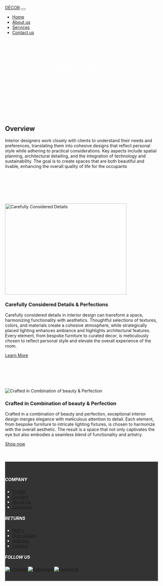 <!DOCTYPE html>
<html lang="en">
<head>
  <meta charset="UTF-8">
  <meta name="viewport" content="width=device-width, initial-scale=1.0">
  <title>Décor - About Us</title>
  <link href="https://stackpath.bootstrapcdn.com/bootstrap/4.5.2/css/bootstrap.min.css" rel="stylesheet">
  <style>
    .hero {
      background: url('image1.png') no-repeat center center;
      background-size: cover;
      color: white;
      text-align: center;
      padding: 50px 0;
    }
    .overview, .details, .combination {
      padding: 50px 0;
    }
    .footer {
      background: #333;
      color: white;
      padding: 30px 0;
    }
  </style>
</head>
<body>

<!-- Navbar -->
<nav class="navbar navbar-expand-lg navbar-light bg-light">
  <a class="navbar-brand" href="#">DÉCOR</a>
  <button class="navbar-toggler" type="button" data-toggle="collapse" data-target="#navbarNav" aria-controls="navbarNav" aria-expanded="false" aria-label="Toggle navigation">
    <span class="navbar-toggler-icon"></span>
  </button>
  <div class="collapse navbar-collapse" id="navbarNav">
    <ul class="navbar-nav ml-auto">
        <li class="nav-item border border-subtle badge ps-3 pe-3 border-1 text-center m-2 ">
            <a class="nav-link  text-dark" aria-current="page" href="index.html">Home</a>
          </li>
          <li class="nav-item border border-subtle badge ps-3 pe-3 border-1 text-center m-2 ">
            <a class="nav-link  text-dark" aria-current="page" href="aboutus.html">About us</a>
          </li>
          <li class="nav-item border border-subtle badge ps-3 pe-3 border-1 text-center m-2 ">
            <a class="nav-link  text-dark" aria-current="page" href="service.html">Services</a>
          </li>
          <li class="nav-item border border-subtle badge ps-3 pe-3 border-1 text-center m-2 ">
            <a class="nav-link  text-dark" aria-current="page" href="contactus.html">Contact us</a>
          </li>
    </ul>
  </div>
</nav>

<!-- Hero Section -->
<section class="hero">
  <div class="container">
    <h1>About Our Brand</h1>
    <p>Lorem ipsum dolor sit amet, consectetur adipiscing elit. Placera mattis.</p>
  </div>
</section>

<!-- Overview Section -->
<section class="overview">
  <div class="container">
    <h2>Overview</h2>
    <p> Interior designers work closely with clients to understand their needs and preferences, translating them into cohesive
         designs that reflect personal style while adhering to practical considerations. Key aspects include spatial planning,
          architectural detailing, and the integration of technology and sustainability. The goal is to create spaces that are 
          both beautiful and livable, enhancing the overall quality of life for the occupants</p>
  </div>
</section>

<!-- Details Section -->
<section class="details bg-light">
  <div class="container">
    <div class="row">
      <div class="col-md-6">
        <img src="image4.jpg" height="300" width="400" alt="Carefully Considered Details">
      </div>
      <div class="col-md-6">
        <h3>Carefully Considered Details & Perfections</h3>
        <p>Carefully considered details in interior design can transform a space, harmonizing functionality with aesthetics.
         Thoughtful selections of textures, colors, and materials create a cohesive atmosphere, while strategically placed 
         lighting enhances ambiance and highlights architectural features. Every element, from bespoke furniture to curated decor,
          is meticulously chosen to reflect personal style and elevate the overall experience of the room.</p>
        <a href="#" class="btn btn-warning">Learn More</a>
      </div>
    </div>
  </div>
</section>

<!-- Combination Section -->
<section class="combination">
  <div class="container">
    <div class="row">
      <div class="col-md-6 order-md-2">
        <img src="image3.jpeg" class="img-fluid" alt="Crafted in Combination of beauty & Perfection">
      </div>
      <div class="col-md-6 order-md-1">
        <h3>Crafted in Combination of beauty & Perfection</h3>
        <p>Crafted in a combination of beauty and perfection, exceptional interior design merges elegance with meticulous attention
             to detail. Each element, from bespoke furniture to intricate lighting fixtures, is chosen to harmonize with the overall
              aesthetic. The result is a space that not only captivates the eye but also embodies a seamless blend of functionality 
              and artistry.</p>
        <a href="#" class="btn btn-warning">Shop now</a>
      </div>
    </div>
  </div>
</section>

<!-- Footer -->
<footer class="footer">
  <div class="container">
    <div class="row">
      <div class="col-md-4">
        <h5>COMPANY</h5>
        <ul class="list-unstyled">
          <li><a href="#">Profile</a></li>
          <li><a href="#">Contact</a></li>
          <li><a href="#">About Us</a></li>
          <li><a href="#">Locations</a></li>
        </ul>
      </div>
      <div class="col-md-4">
        <h5>RETURNS</h5>
        <ul class="list-unstyled">
          <li><a href="#">FAQ's</a></li>
          <li><a href="#">Size Guides</a></li>
          <li><a href="#">Address</a></li>
          <li><a href="#">Contact</a></li>
        </ul>
      </div>
      <div class="col-md-4">
        <h5>FOLLOW US</h5>
        <a href="#" class="mr-2"><img src="path_to_icon.png" alt="LinkedIn"></a>
        <a href="#" class="mr-2"><img src="path_to_icon.png" alt="Instagram"></a>
        <a href="#"><img src="path_to_icon.png" alt="Facebook"></a>
      </div>
    </div>
  </div>
</footer>

<script src="https://code.jquery.com/jquery-3.5.1.slim.min.js"></script>
<script src="https://cdn.jsdelivr.net/npm/@popperjs/core@2.5.4/dist/umd/popper.min.js"></script>
<script src="https://stackpath.bootstrapcdn.com/bootstrap/4.5.2/js/bootstrap.min.js"></script>
</body>
</html>
